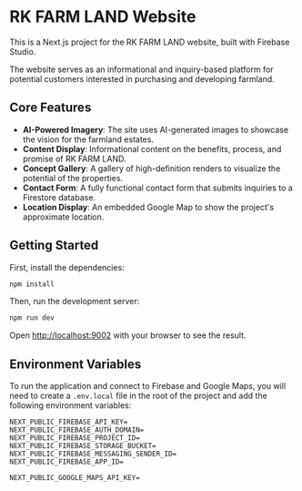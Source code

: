 # RK FARM LAND Website

This is a Next.js project for the RK FARM LAND website, built with Firebase Studio.

The website serves as an informational and inquiry-based platform for potential customers interested in purchasing and developing farmland.

## Core Features

- **AI-Powered Imagery**: The site uses AI-generated images to showcase the vision for the farmland estates.
- **Content Display**: Informational content on the benefits, process, and promise of RK FARM LAND.
- **Concept Gallery**: A gallery of high-definition renders to visualize the potential of the properties.
- **Contact Form**: A fully functional contact form that submits inquiries to a Firestore database.
- **Location Display**: An embedded Google Map to show the project's approximate location.

## Getting Started

First, install the dependencies:

```bash
npm install
```

Then, run the development server:

```bash
npm run dev
```

Open [http://localhost:9002](http://localhost:9002) with your browser to see the result.

## Environment Variables

To run the application and connect to Firebase and Google Maps, you will need to create a `.env.local` file in the root of the project and add the following environment variables:

```
NEXT_PUBLIC_FIREBASE_API_KEY=
NEXT_PUBLIC_FIREBASE_AUTH_DOMAIN=
NEXT_PUBLIC_FIREBASE_PROJECT_ID=
NEXT_PUBLIC_FIREBASE_STORAGE_BUCKET=
NEXT_PUBLIC_FIREBASE_MESSAGING_SENDER_ID=
NEXT_PUBLIC_FIREBASE_APP_ID=

NEXT_PUBLIC_GOOGLE_MAPS_API_KEY=
```
